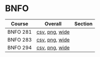 # BNFO

| Course | Overall | Section |
| ------ | ------- | ------- |
| BNFO 281 | [csv](https://github.com/UCSD-Historical-Enrollment-Data/2025Fall/blob/main/overall/BNFO%20281.csv), [png](https://raw.githubusercontent.com/UCSD-Historical-Enrollment-Data/2025Fall/main/plot_overall/BNFO%20281.png), [wide](https://raw.githubusercontent.com/UCSD-Historical-Enrollment-Data/2025Fall/main/plot_overall_wide/BNFO%20281.png) |  |
| BNFO 283 | [csv](https://github.com/UCSD-Historical-Enrollment-Data/2025Fall/blob/main/overall/BNFO%20283.csv), [png](https://raw.githubusercontent.com/UCSD-Historical-Enrollment-Data/2025Fall/main/plot_overall/BNFO%20283.png), [wide](https://raw.githubusercontent.com/UCSD-Historical-Enrollment-Data/2025Fall/main/plot_overall_wide/BNFO%20283.png) |  |
| BNFO 294 | [csv](https://github.com/UCSD-Historical-Enrollment-Data/2025Fall/blob/main/overall/BNFO%20294.csv), [png](https://raw.githubusercontent.com/UCSD-Historical-Enrollment-Data/2025Fall/main/plot_overall/BNFO%20294.png), [wide](https://raw.githubusercontent.com/UCSD-Historical-Enrollment-Data/2025Fall/main/plot_overall_wide/BNFO%20294.png) |  |
